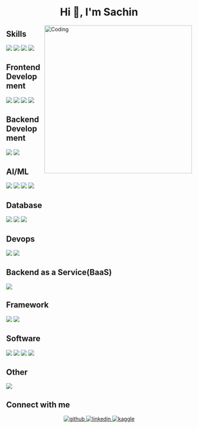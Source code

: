 <h1 align="center">Hi 👋, I'm Sachin</h1>
<img align="right" alt="Coding" width="400" src="https://cdn.dribbble.com/users/1162077/screenshots/3848914/programmer.gif">

## Skills
![](https://img.shields.io/badge/Advance-Java-informational?style=white&color=97F52E)
![](https://img.shields.io/badge/Medium-Python-informational?style=white&color=97F52E)
![](https://img.shields.io/badge/Medium-C++-informational?style=white&color=97F52E)
![](https://img.shields.io/badge/Basic-Php-informational?style=white&color=97F52E)

## Frontend Development
![](https://img.shields.io/badge/code-React-informational?style=flat&logo=react&logoColor=white&color=FFAE42)
![](https://img.shields.io/badge/Advance-HTML5-informational?style=white&color=FFAE42)
![](https://img.shields.io/badge/Advance-CSS-informational?style=white&color=FFAE42)
![](https://img.shields.io/badge/code-JavaScript-informational?style=white&color=FFAE42)

## Backend Development
![](https://img.shields.io/badge/Nodejs-informational?style=white&color=97F52E)
![](https://img.shields.io/badge/Hadoop-informational?style=white&color=97F52E)

## AI/ML  
![](https://img.shields.io/badge/Tensorflow-informational?style=white&color=97F52E)
![](https://img.shields.io/badge/Pandas-informational?style=white&color=97F52E)
![](https://img.shields.io/badge/Seaborn-informational?style=white&color=97F52E)
![](https://img.shields.io/badge/Scikit_learn-informational?style=white&color=97F52E)

## Database
![](https://img.shields.io/badge/Mongo_DB-informational?style=white&color=97F52E)
![](https://img.shields.io/badge/My_sql-informational?style=white&color=97F52E)
![](https://img.shields.io/badge/Oracle-informational?style=white&color=97F52E)

## Devops
![](https://img.shields.io/badge/Azure-informational?style=white&color=97F52E)
![](https://img.shields.io/badge/AWS-informational?style=white&color=97F52E)

## Backend as a Service(BaaS)
![](https://img.shields.io/badge/Heroku-informational?style=white&color=97F52E)

## Framework
![](https://img.shields.io/badge/Flask-informational?style=white&color=97F52E)
![](https://img.shields.io/badge/Django-informational?style=white&color=97F52E)

## Software
![](https://img.shields.io/badge/Ai-informational?style=white&color=97F52E)
![](https://img.shields.io/badge/Photoshop-informational?style=white&color=97F52E)
![](https://img.shields.io/badge/Figma-informational?style=white&color=97F52E)
![](https://img.shields.io/badge/Sketch-informational?style=white&color=97F52E)

## Other
![](https://img.shields.io/badge/Linux-informational?style=white&color=97F52E)

## Connect with me  
<div align="center">
<a href="https://github.com/sachin778899" target="_blank">
<img src=https://img.shields.io/badge/github-%2324292e.svg?&style=for-the-badge&logo=github&logoColor=white alt=github style="margin-bottom: 5px;" />
</a>
<a href="https://www.linkedin.com/in/sachin-s-b86009229/" target="_blank">
<img src=https://img.shields.io/badge/linkedin-%231E77B5.svg?&style=for-the-badge&logo=linkedin&logoColor=white alt=linkedin style="margin-bottom: 5px;" />
</a>
<a href="https://www.kaggle.com/sachinjaz" target="_blank">
<img src=https://img.shields.io/badge/kaggle-%232E87FB.svg?&style=for-the-badge&logo=kaggle&logoColor=white alt=kaggle style="margin-bottom: 5px;" />
</a> 
</div>  
